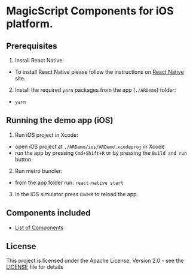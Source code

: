 # MagicScript Components for iOS platform.

## Prerequisites

1. Install React Native:

- To install React Native please follow the instructions on [React Native](https://facebook.github.io/react-native/docs/getting-started.html) site.

2. Install the required `yarn` packages from the app (`./ARDemo`) folder:
- `yarn`

## Running the demo app (iOS)

1. Run iOS project in Xcode:

- open iOS project at `./ARDemo/ios/ARDemo.xcodeproj` in Xcode
- run the app by pressing `Cmd+Shift+R` or by pressing the `Build and run` button

2. Run metro bundler:

- from the app folder run: `react-native start`

3. In the iOS simulator press `Cmd+R` to reload the app.

## Components included

- [List of Components](docs/Components.md)

## License

This project is licensed under the Apache License, Version 2.0 - see the [LICENSE](LICENSE) file for details
